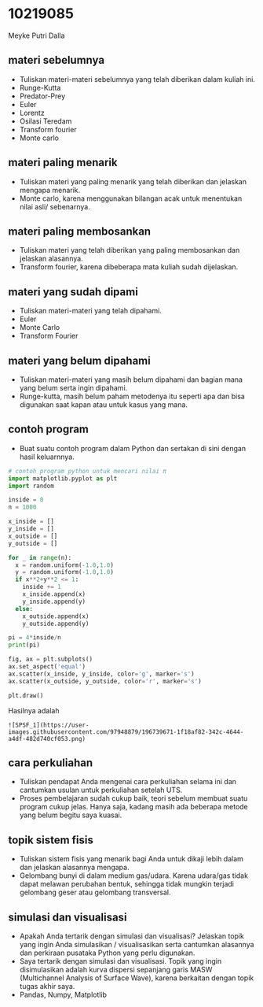 # 10219085
Meyke Putri Dalla


## materi sebelumnya
+ Tuliskan materi-materi sebelumnya yang telah diberikan dalam kuliah ini.
+ Runge-Kutta
+ Predator-Prey
+ Euler
+ Lorentz
+ Osilasi Teredam
+ Transform fourier
+ Monte carlo

## materi paling menarik
+ Tuliskan materi yang paling menarik yang telah diberikan dan jelaskan mengapa menarik.
+ Monte carlo, karena menggunakan bilangan acak untuk menentukan nilai asli/ sebenarnya.

## materi paling membosankan
+ Tuliskan materi yang telah diberikan yang paling membosankan dan jelaskan alasannya.
+ Transform fourier, karena dibeberapa mata kuliah sudah dijelaskan.

## materi yang sudah dipami
+ Tuliskan materi-materi yang telah dipahami.
+ Euler
+ Monte Carlo
+ Transform Fourier

## materi yang belum dipahami
+ Tuliskan materi-materi yang masih belum dipahami dan bagian mana yang belum serta ingin dipahami.
+ Runge-kutta, masih belum paham metodenya itu seperti apa dan bisa digunakan saat kapan atau untuk kasus yang mana.

## contoh program
+ Buat suatu contoh program dalam Python dan sertakan di sini dengan hasil keluarnnya.

```python
# contoh program python untuk mencari nilai π
import matplotlib.pyplot as plt
import random

inside = 0
n = 1000

x_inside = []
y_inside = []
x_outside = []
y_outside = []

for _ in range(n):
  x = random.uniform(-1.0,1.0)
  y = random.uniform(-1.0,1.0)
  if x**2+y**2 <= 1:
    inside += 1
    x_inside.append(x)
    y_inside.append(y)
  else:
    x_outside.append(x)
    y_outside.append(y)

pi = 4*inside/n
print(pi)

fig, ax = plt.subplots()
ax.set_aspect('equal')
ax.scatter(x_inside, y_inside, color='g', marker='s')
ax.scatter(x_outside, y_outside, color='r', marker='s')

plt.draw()

```

Hasilnya adalah

```
![SPSF_1](https://user-images.githubusercontent.com/97948879/196739671-1f18af82-342c-4644-a4df-482d740cf053.png)

```


## cara perkuliahan
+ Tuliskan pendapat Anda mengenai cara perkuliahan selama ini dan cantumkan usulan untuk perkuliahan setelah UTS.
+ Proses pembelajaran sudah cukup baik, teori sebelum membuat suatu program cukup jelas. Hanya saja, kadang masih ada beberapa metode yang belum begitu saya kuasai.

## topik sistem fisis
+ Tuliskan sistem fisis yang menarik bagi Anda untuk dikaji lebih dalam dan jelaskan alasannya mengapa.
+ Gelombang bunyi di dalam medium gas/udara. Karena udara/gas tidak dapat melawan perubahan bentuk, sehingga tidak mungkin terjadi gelombang geser atau gelombang transversal.

## simulasi dan visualisasi
+ Apakah Anda tertarik dengan simulasi dan visualisasi? Jelaskan topik yang ingin Anda simulasikan / visualisasikan serta cantumkan alasannya dan perkiraan pusataka Python yang perlu digunakan.
+ Saya tertarik dengan simulasi dan visualisasi. Topik yang ingin disimulasikan adalah kurva dispersi sepanjang garis MASW (Multichannel Analysis of Surface Wave), karena berkaitan dengan topik tugas akhir saya.
+ Pandas, Numpy, Matplotlib
